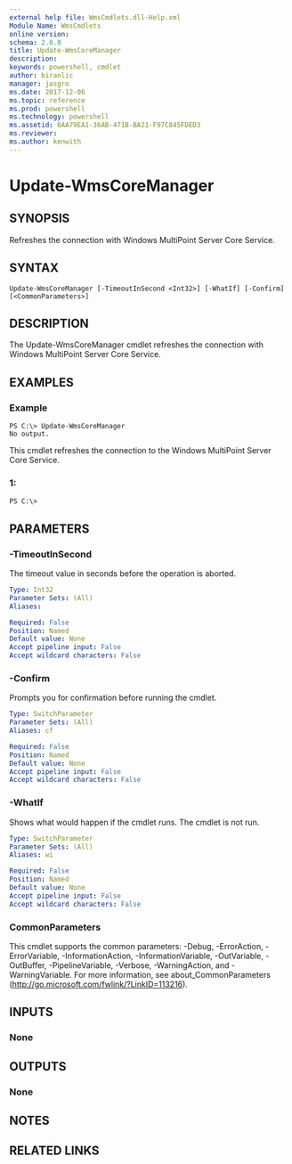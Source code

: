 ```yaml
---
external help file: WmsCmdlets.dll-Help.xml
Module Name: WmsCmdlets
online version: 
schema: 2.0.0
title: Update-WmsCoreManager
description: 
keywords: powershell, cmdlet
author: biranlic
manager: jasgro
ms.date: 2017-12-06
ms.topic: reference
ms.prod: powershell
ms.technology: powershell
ms.assetid: 6AA79EA1-36AB-471B-BA21-F97C845FDED3
ms.reviewer:
ms.author: kenwith
---
```


# Update-WmsCoreManager

## SYNOPSIS
Refreshes the connection with Windows MultiPoint Server Core Service.

## SYNTAX

```
Update-WmsCoreManager [-TimeoutInSecond <Int32>] [-WhatIf] [-Confirm] [<CommonParameters>]
```

## DESCRIPTION
The Update-WmsCoreManager cmdlet refreshes the connection with Windows MultiPoint Server Core Service.

## EXAMPLES

### Example
```
PS C:\> Update-WmsCoreManager
No output.
```

This cmdlet refreshes the connection to the Windows MultiPoint Server Core Service.

### 1:
```
PS C:\>
```

## PARAMETERS

### -TimeoutInSecond
The timeout value in seconds before the operation is aborted.

```yaml
Type: Int32
Parameter Sets: (All)
Aliases: 

Required: False
Position: Named
Default value: None
Accept pipeline input: False
Accept wildcard characters: False
```

### -Confirm
Prompts you for confirmation before running the cmdlet.

```yaml
Type: SwitchParameter
Parameter Sets: (All)
Aliases: cf

Required: False
Position: Named
Default value: None
Accept pipeline input: False
Accept wildcard characters: False
```

### -WhatIf
Shows what would happen if the cmdlet runs. The cmdlet is not run.

```yaml
Type: SwitchParameter
Parameter Sets: (All)
Aliases: wi

Required: False
Position: Named
Default value: None
Accept pipeline input: False
Accept wildcard characters: False
```

### CommonParameters
This cmdlet supports the common parameters: -Debug, -ErrorAction, -ErrorVariable, -InformationAction, -InformationVariable, -OutVariable, -OutBuffer, -PipelineVariable, -Verbose, -WarningAction, and -WarningVariable. For more information, see about_CommonParameters (http://go.microsoft.com/fwlink/?LinkID=113216).

## INPUTS

### None

## OUTPUTS

### None

## NOTES

## RELATED LINKS


